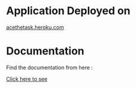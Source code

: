# Application Deployed on 
[acethetask.heroku.com](https://acethetask.herokuapp.com/)

# Documentation

Find the documentation from here : 

[Click here to see](https://docs.google.com/document/d/1AONfaWYBVnp8TaplprqmCm-gKdcPS3gqFTOpZ0QVDO4/edit?usp=sharing)
